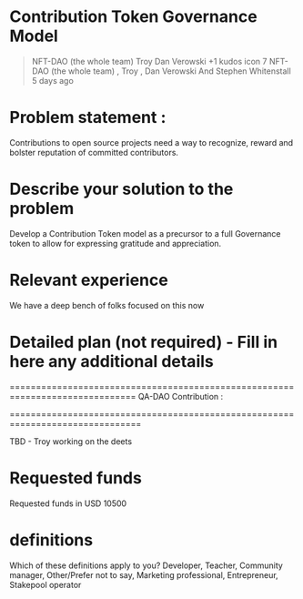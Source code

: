 # Contribution Token Governance Model
> NFT-DAO (the whole team) Troy Dan Verowski +1 kudos icon 7 NFT-DAO (the whole team) , Troy , Dan Verowski And Stephen Whitenstall
5 days ago

# Problem statement :

Contributions to open source projects need a way to recognize, reward and bolster reputation of committed contributors.

# Describe your solution to the problem

Develop a Contribution Token model as a precursor to a full Governance token to allow for expressing gratitude and appreciation.

# Relevant experience

We have a deep bench of folks focused on this now

# Detailed plan (not required) - Fill in here any additional details
==============================================================================
QA-DAO Contribution :








===============================================================================

TBD - Troy working on the deets

# Requested funds

Requested funds in USD 10500

# definitions

Which of these definitions apply to you? Developer, Teacher, Community manager, Other/Prefer not to say, Marketing professional, Entrepreneur, Stakepool operator
